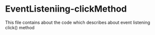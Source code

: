 # EventListeniing-clickMethod
This file contains about the code which describes about event listening click() method
